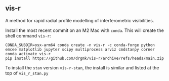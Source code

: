 vis-r
-----

A method for rapid radial profile modelling of interferometric visibilities.

Install the most recent commit on an M2 Mac with `conda`. This will create the shell command `vis-r`:
```shell
CONDA_SUBDIR=osx-arm64 conda create -n vis-r -c conda-forge python emcee matplotlib jupyter scipy multiprocess arviz cmdstanpy corner
conda activate vis-r
pip install https://github.com/drgmk/vis-r/archive/refs/heads/main.zip
```

To install the `stan` version `vis-r-stan`, the install is similar and listed at the top of `vis_r_stan.py`
